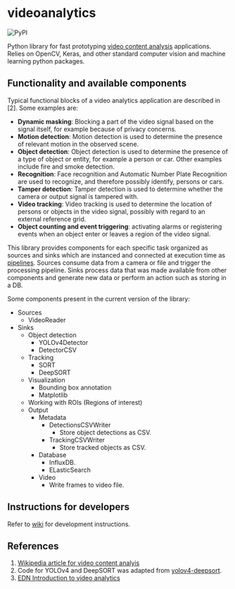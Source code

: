 # videoanalytics

![PyPI](https://img.shields.io/pypi/v/videoanalytics)

Python library for fast prototyping [video content analysis](https://en.wikipedia.org/wiki/Video_content_analysis) applications. Relies on OpenCV, Keras, and other standard computer vision and machine learning python packages.

## Functionality and available components

Typical functional blocks of a video analytics application are described in [2]. Some  examples are:

- **Dynamic masking**:	Blocking a part of the video signal based on the signal itself, for example because of privacy concerns.
- **Motion detection**:	Motion detection is used to determine the presence of relevant motion in the observed scene.
- **Object detection**:	Object detection is used to determine the presence of a type of object or entity, for example a person or car. Other examples include fire and smoke detection.
- **Recognition**: Face recognition and Automatic Number Plate Recognition are used to recognize, and therefore possibly identify, persons or cars.
- **Tamper detection**: Tamper detection is used to determine whether the camera or output signal is tampered with.
- **Video tracking**: Video tracking is used to determine the location of persons or objects in the video signal, possibly with regard to an external reference grid.
- **Object counting and event triggering**: activating alarms or registering events when an object enter or leaves a region of the video signal.

This library provides components for each specific task organized as sources and sinks which are instanced and connected at execution time as [pipelines](https://homepages.fhv.at/thjo/lecturenotes/sysarch/pipes-and-filters.html).
Sources consume data from a camera or file and trigger the processing pipeline.
Sinks process data that was made available from other components and generate new data or perform an action such as storing in a DB.

Some components present in the current version of the library:

- Sources
    - VideoReader
- Sinks
    - Object detection
        - YOLOv4Detector
        - DetectorCSV
    - Tracking
        - SORT
        - DeepSORT
    - Visualization
        - Bounding box annotation
        - Matplotlib
    - Working with ROIs (Regions of interest)
    - Output
        - Metadata
            - DetectionsCSVWriter
                - Store object detections as CSV.
            - TrackingCSVWriter
                - Store tracked objects as CSV.
        - Database
            - InfluxDB. 
            - ELasticSearch
        - Video
            - Write frames to video file.

## Instructions for developers

Refer to [wiki](https://github.com/nhorro/videoanalytics/wiki) for development instructions.

## References

1. [Wikipedia article for video content analyis](https://en.wikipedia.org/wiki/Video_content_analysis)
2. Code for YOLOv4 and DeepSORT was adapted from [yolov4-deepsort](https://github.com/theAIGuysCode/yolov4-deepsort).
3. [EDN Introduction to video analytics](https://www.edn.com/introduction-to-video-analytics/)

